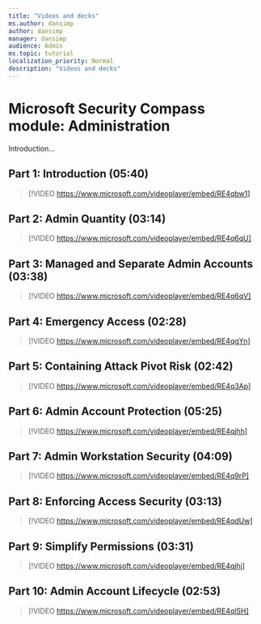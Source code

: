```yaml
---
title: "Videos and decks"
ms.author: dansimp
author: dansimp
manager: dansimp
audience: Admin
ms.topic: tutorial
localization_priority: Normal
description: "Videos and decks"
---
```


# Microsoft Security Compass module: Administration
Introduction...

## Part 1: Introduction (05:40)
> [!VIDEO https://www.microsoft.com/videoplayer/embed/RE4qbw1]

## Part 2: Admin Quantity (03:14)
> [!VIDEO https://www.microsoft.com/videoplayer/embed/RE4q6qU]

## Part 3: Managed and Separate Admin Accounts (03:38)
> [!VIDEO https://www.microsoft.com/videoplayer/embed/RE4q6qV]

## Part 4: Emergency Access (02:28)
> [!VIDEO https://www.microsoft.com/videoplayer/embed/RE4qgYn]

## Part 5: Containing Attack Pivot Risk (02:42)
> [!VIDEO https://www.microsoft.com/videoplayer/embed/RE4q3Ap]

## Part 6: Admin Account Protection (05:25)
> [!VIDEO https://www.microsoft.com/videoplayer/embed/RE4qjhh]

## Part 7: Admin Workstation Security (04:09)
> [!VIDEO https://www.microsoft.com/videoplayer/embed/RE4q9rP]

## Part 8: Enforcing Access Security (03:13)
> [!VIDEO https://www.microsoft.com/videoplayer/embed/RE4qdUw]

## Part 9: Simplify Permissions (03:31)
> [!VIDEO https://www.microsoft.com/videoplayer/embed/RE4qjhj]

## Part 10: Admin Account Lifecycle (02:53)
> [!VIDEO https://www.microsoft.com/videoplayer/embed/RE4qlSH]
